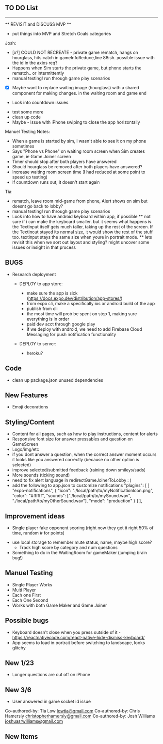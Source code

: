 ## TO DO List
***************************

** REVISIT and DISCUSS MVP **
- put things into MVP and Stretch Goals categories


Josh:  

- [x?] COULD NOT RECREATE - private game rematch, hangs on hourglass, hits catch in gameInfoReduce,line 88ish. possible issue with the id in the axios req?
 - Happens when Sim starts the private game, but phone starts the rematch.. or intermittently
- manual testing! run through game play scenarios
- [x] Maybe want to replace waiting image (hourglass) with a shared component for making changes. in the waiting room and game end
- Look into countdown issues
 <!-- - Still something wrong when submitting an answer on first question -->
 <!-- - need to check two player -->
 <!-- - need to check user left game -->
 - test some more
 - clean up code
- Maybe - Issue with iPhone swiping to close the app horizontally

Manuel Testing Notes:

- When a game is started by sim, I wasn't able to see it on my phone sometimes
- Says "Phone vs Phone" on waiting room screen when Sim creates game, ie Game Joiner screen
- Timer should stop after both players have answered
- Should hourglass be removed after both players have answered?
- Increase waiting room screen time (I had reduced at some point to speed up testing)
- If countdown runs out, it doesn't start again


Tia: 

- rematch, leave room mid-game from phone, Alert shows on sim but doesnt go back to lobby?
- manual testing! run through game play scenarios
- Look into how to have android keyboard within app, if possible
  ** not sure if i can make the keyboard smaller. but it seems what happens is the TextInput itself gets much taller, taking up the rest of the screen. If the TextInout stayed its normal size, it would show the rest of the stuff too. textinput stays the same size when youre in portrait mode.
  ** lets revisit this when we sort out layout and styling? might uncover some issues or insight in that process


## BUGS





- Research deployment 
  - DEPLOY to app store:
    - make sure the app is sick (https://docs.expo.dev/distribution/app-stores/)
    - from expo cli, make a specifically ios or android build of the app
    - publish from cli
    - the most time will prob be spent on step 1, making sure everything is in order
    - paid dev acct through google play
    - if we deploy with android, we need to add Firebase Cloud Messaging for push notification functionality

  - DEPLOY to server:
    - heroku?


## Code
- clean up package.json unused dependencies

## New Features
* Emoji decorations 

## Styling/Content
- Content for all pages, such as how to play instructions, content for alerts
- Responsive font size for answer pressables and question on GameScreen
- Logo/img/etc
- if you dont answer a question, when the correct answer moment occurs it looks like you answered correctly (because no other option is selected)
- improve selected/submitted feedback (raining down smileys/sads)
- More sounds (ticking sound)
- need to fix alert language in redirectGameJoinerToLobby   : )
- add the following to app.json to customize notifications
    "plugins": [
      [
        "expo-notifications",
        {
          "icon": "./local/path/to/myNotificationIcon.png",
          "color": "#ffffff",
          "sounds": ["./local/path/to/mySound.wav", "./local/path/to/myOtherSound.wav"],
          "mode": "production"
        }
      ]
    ],

## Improvement ideas
* Single player fake opponent scoring (right now they get it right 50% of time, random # for points)
- use local storage to remember mute status, name, maybe high score? 
  - Track high score by category and num questions
- Something to do in the WaitingRoom for gameMaker (jumping brain bug!)



## Manuel Testing
- Single Player Works
- Multi Player
- Each one First
- Each One Second
- Works with both Game Maker and Game Joiner 

## Possible bugs
- Keyboard doesn't close when you press outside of it - https://reactnativecode.com/react-native-hide-dismiss-keyboard/
- App seems to load in portrait before switching to landscape, looks glitchy


## New 1/23
 - Longer questions are cut off on iPhone

 ## New 3/6
- User answered in game socket id issue





Co-authored-by: Tia Low <lowtia@gmail.com>
Co-authored-by: Chris Hamersly <christopherhamersly@gmail.com>
Co-authored-by: Josh Williams <joshuasrwilliams@gmail.com>

## New Items


